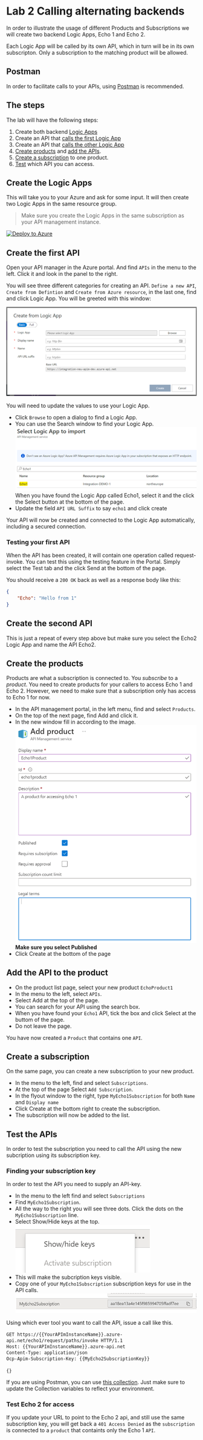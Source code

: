# Lab 2 Calling alternating backends

In order to illustrate the usage of different Products and Subscriptions we will create two backend Logic Apps, Echo 1 and Echo 2.

Each Logic App will be called by its own API, which in turn will be in its own subscripton. Only a subscription to the matching product will be allowed.

## Postman

In order to facilitate calls to your APIs, using [Postman](https://www.postman.com/downloads/) is recommended.

## The steps

The lab will have the following steps:

1. Create both backend [Logic Apps](#create-the-logic-apps)
2. Create an API that [calls the first Logic App](#create-the-first-api)
3. Create an API that [calls the other Logic App](#create-the-second-api)
4. [Create products](#create-the-products) and [add the APIs](#add-the-api-to-the-product).
5. [Create a subscription](#create-a-subscription) to one product.
6. [Test](#test-the-apis) which API you can access.

## Create the Logic Apps

This will take you to your Azure and ask for some input. It will then create two Logic Apps in the same resource group.

> Make sure you create the Logic Apps in the same subscription as your API management instance.

[![Deploy to Azure](https://aka.ms/deploytoazurebutton)](https://portal.azure.com/#create/Microsoft.Template/uri/https%3A%2F%2Fraw.githubusercontent.com%2Fmikaelsand%2Freactor-sthlm-api-pub%2Fmain%2FSession2%2FLab2%2FLogicApps-template.json)

## Create the first API

Open your API manager in the Azure portal. And find `APIs` in the menu to the left. Click it and look in the panel to the right.

You will see three different categories for creating an API. `Define a new API`, `Create from Defintion` and `Create from Azure resource`, in the last one, find and click Logic App. You will be greeted with this window:

![asdasd](images/createapi1.png)

You will need to update the values to use your Logic App.

- Click `Browse` to open a dialog to find a Logic App.
- You can use the Search window to find your Logic App.
![asd](images/createapi2.png)
When you have found the Logic App called Echo1, select it and the click the Select button at the bottom of the page.
- Update the field `API URL Suffix` to say `echo1` and click create

Your API will now be created and connected to the Logic App automatically, including a secured connection.

### Testing your first API

When the API has been created, it will contain one operation called request-invoke. You can test this using the testing feature in the Portal. Simply select the Test tab and the click Send at the bottom of the page.

You should receive a `200 OK` back as well as a response body like this:

```JSON
{
    "Echo": "Hello from 1"
}
```

## Create the second API

This is just a repeat of every step above but make sure you select the Echo2 Logic App and name the API Echo2.

## Create the products

Products are what a subscription is connected to. You *subscribe* to a *product*. You need to create products for your callers to access Echo 1 and Echo 2. However, we need to make sure that a subscription only has access to Echo 1 for now.

- In the API management portal, in the left menu, find and select `Products`.
- On the top of the next page, find Add and click it.
- In the new window fill in according to the image.
![as](images/createproduct1.png)
**Make sure you select Published**
- Click Create at the bottom of the page

## Add the API to the product

- On the product list page, select your new product `EchoProduct1`
- In the menu to the left, select `APIs`.
- Select Add at the top of the page.
- You can search for your API using the search box.
- When you have found your `Echo1` API, tick the box and click Select at the buttom of the page.
- Do not leave the page.

You have now created a `Product` that contains one `API`. 

## Create a subscription

On the same page, you can create a new subscription to your new product.

- In the menu to the left, find and select `Subscriptions`.
- At the top of the page Select `Add Subscription`.
- In the flyout window to the right, type `MyEcho1Subscription` for both `Name` and `Display name`
- Click Create at the bottom right to create the subscription.
- The subscription will now be added to the list.

## Test the APIs

In order to test the subscription you need to call the API using the new subcription using its subscription key.

### Finding your subscription key

In order to test the API you need to supply an API-key.

- In the menu to the left find and select `Subscriptions`
- Find `MyEcho1Subscription`.
- All the way to the right you will see three dots. Click the dots on the `MyEcho1Subscription` line.
- Select Show/Hide keys at the top.
![keys](images/subscriptionkeys.png)
- This will make the subcription keys visible.
- Copy one of your `MyEcho1Subscription` subscription keys for use in the API calls.
![keys2](images/subscriptionkeys2.png)

Using which ever tool you want to call the API, issue a call like this.

```http
GET https://{{YourAPImInstanceName}}.azure-api.net/echo1/request/paths/invoke HTTP/1.1
Host: {{YourAPImInstanceName}}.azure-api.net
Content-Type: application/json
Ocp-Apim-Subscription-Key: {{MyEcho2SubscriptionKey}}

{}
```

If you are using Postman, you can use [this collection]([Session%202.postman_collection.json](https://raw.githubusercontent.com/mikaelsand/reactor-sthlm-api-pub/main/Session2/Lab2/Session%202.postman_collection.json)). Just make sure to update the Collection variables to reflect your environment.

### Test Echo 2 for access

If you update your URL to point to the Echo 2 api, and still use the same subscription key, you will get back a `401 Access Denied` as the `subscription` is connected to a `product` that containts only the Echo 1 `API`.